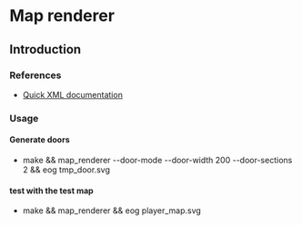 # Map renderer

## Introduction

### References

* [Quick XML documentation](https://docs.rs/quick-xml/latest/quick_xml/#modules)

### Usage

#### Generate doors

* make && map_renderer --door-mode --door-width 200 --door-sections 2 && eog tmp_door.svg

#### test with the test map

* make &&  map_renderer && eog player_map.svg
